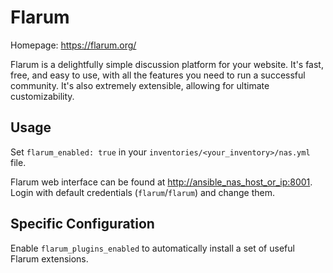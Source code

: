 # Flarum

Homepage: <https://flarum.org/>

Flarum is a delightfully simple discussion platform for your website. It's fast, free, and easy to use, with all the features you need to run a successful community. It's also extremely extensible, allowing for ultimate customizability.

## Usage

Set `flarum_enabled: true` in your `inventories/<your_inventory>/nas.yml` file.

Flarum web interface can be found at <http://ansible_nas_host_or_ip:8001>. Login with default credentials (`flarum`/`flarum`) and change them.

## Specific Configuration

Enable `flarum_plugins_enabled` to automatically install a set of useful Flarum extensions.

